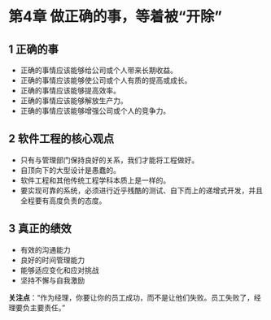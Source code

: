 # 第4章 做正确的事，等着被“开除”

## 1 正确的事

- 正确的事情应该能够给公司或个人带来长期收益。
- 正确的事情应该能够使公司或个人有质的提高或成长。
- 正确的事情应该能够提高效率。
- 正确的事情应该能够解放生产力。
- 正确的事情应该能够增强公司或个人的竞争力。

## 2 软件工程的核心观点

- 只有与管理部门保持良好的关系，我们才能将工程做好。
- 自顶向下的大型设计是愚蠢的。
- 软件工程和其他传统工程学科本质上是一样的。
- 要实现可靠的系统，必须进行近乎残酷的测试、自下而上的递增式开发，并且全程要有高度负责的态度。

## 3 真正的绩效

- 有效的沟通能力
- 良好的时间管理能力
- 能够适应变化和应对挑战
- 坚持不懈与自我激励

**关注点**：“作为经理，你要让你的员工成功，而不是让他们失败。员工失败了，经理要负主要责任。”
